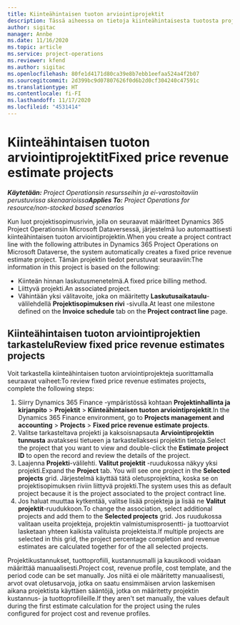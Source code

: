 ```yaml
---
title: Kiinteähintaisen tuoton arviointiprojektit
description: Tässä aiheessa on tietoja kiinteähintaisesta tuotosta projekteissa.
author: sigitac
manager: Annbe
ms.date: 11/16/2020
ms.topic: article
ms.service: project-operations
ms.reviewer: kfend
ms.author: sigitac
ms.openlocfilehash: 80fe1d4171d80ca39e8b7ebb1eefaa524a4f2b07
ms.sourcegitcommit: 2d399bc9d07807626f0d6b2d0cf304240c47591c
ms.translationtype: HT
ms.contentlocale: fi-FI
ms.lasthandoff: 11/17/2020
ms.locfileid: "4531414"
---
```

# <a name="fixed-price-revenue-estimate-projects"></a><span data-ttu-id="d5d6b-103">Kiinteähintaisen tuoton arviointiprojektit</span><span class="sxs-lookup"><span data-stu-id="d5d6b-103">Fixed price revenue estimate projects</span></span> 

<span data-ttu-id="d5d6b-104">_**Käytetään:** Project Operationsin resursseihin ja ei-varastoitaviin perustuvissa skenaarioissa_</span><span class="sxs-lookup"><span data-stu-id="d5d6b-104">_**Applies To:** Project Operations for resource/non-stocked based scenarios_</span></span>

<span data-ttu-id="d5d6b-105">Kun luot projektisopimusrivin, jolla on seuraavat määritteet Dynamics 365 Project Operationsin Microsoft Dataversessä, järjestelmä luo automaattisesti kiinteähintaisen tuoton arviointiprojektin.</span><span class="sxs-lookup"><span data-stu-id="d5d6b-105">When you create a project contract line with the following attributes in Dynamics 365 Project Operations on Microsoft Dataverse, the system automatically creates a fixed price revenue estimate project.</span></span> <span data-ttu-id="d5d6b-106">Tämän projektin tiedot perustuvat seuraaviin:</span><span class="sxs-lookup"><span data-stu-id="d5d6b-106">The information in this project is based on the following:</span></span>

  - <span data-ttu-id="d5d6b-107">Kiinteän hinnan laskutusmenetelmä.</span><span class="sxs-lookup"><span data-stu-id="d5d6b-107">A fixed price billing method.</span></span>
  - <span data-ttu-id="d5d6b-108">Liittyvä projekti.</span><span class="sxs-lookup"><span data-stu-id="d5d6b-108">An associated project.</span></span>
  - <span data-ttu-id="d5d6b-109">Vähintään yksi välitavoite, joka on määritetty **Laskutusaikataulu**-välilehdellä **Projektisopimuksen rivi** -sivulla.</span><span class="sxs-lookup"><span data-stu-id="d5d6b-109">At least one milestone defined on the **Invoice schedule** tab on the **Project contract line** page.</span></span>

## <a name="review-fixed-price-revenue-estimates-projects"></a><span data-ttu-id="d5d6b-110">Kiinteähintaisen tuoton arviointiprojektien tarkastelu</span><span class="sxs-lookup"><span data-stu-id="d5d6b-110">Review fixed price revenue estimates projects</span></span>
<span data-ttu-id="d5d6b-111">Voit tarkastella kiinteähintaisen tuoton arviointiprojekteja suorittamalla seuraavat vaiheet:</span><span class="sxs-lookup"><span data-stu-id="d5d6b-111">To review fixed price revenue estimates projects, complete the following steps:</span></span>

1. <span data-ttu-id="d5d6b-112">Siirry Dynamics 365 Finance -ympäristössä kohtaan **Projektinhallinta ja kirjanpito** > **Projektit** > **Kiinteähintaisen tuoton arviointiprojektit**.</span><span class="sxs-lookup"><span data-stu-id="d5d6b-112">In the Dynamics 365 Finance environment, go to **Projects management and accounting** > **Projects** > **Fixed price revenue estimate projects**.</span></span>
2. <span data-ttu-id="d5d6b-113">Valitse tarkasteltava projekti ja kaksoisnapsauta **Arviointiprojektin tunnusta** avataksesi tietueen ja tarkastellaksesi projektin tietoja.</span><span class="sxs-lookup"><span data-stu-id="d5d6b-113">Select the project that you want to view and double-click the **Estimate project ID** to open the record and review the details of the project.</span></span>
3. <span data-ttu-id="d5d6b-114">Laajenna **Projekti**-välilehti. **Valitut projektit** -ruudukossa näkyy yksi projekti.</span><span class="sxs-lookup"><span data-stu-id="d5d6b-114">Expand the **Project** tab. You will see one project in the **Selected projects** grid.</span></span> <span data-ttu-id="d5d6b-115">Järjestelmä käyttää tätä oletusprojektina, koska se on projektisopimuksen riviin liittyvä projekti.</span><span class="sxs-lookup"><span data-stu-id="d5d6b-115">The system uses this as default project because it is the project associated to the project contract line.</span></span> 
4. <span data-ttu-id="d5d6b-116">Jos haluat muuttaa kytkentää, valitse lisää projekteja ja lisää ne **Valitut projektit**-ruudukkoon.</span><span class="sxs-lookup"><span data-stu-id="d5d6b-116">To change the association, select additional projects and add them to the **Selected projects** grid.</span></span> <span data-ttu-id="d5d6b-117">Jos ruudukossa valitaan useita projekteja, projektin valmistumisprosentti- ja tuottoarviot lasketaan yhteen kaikista valituista projekteista.</span><span class="sxs-lookup"><span data-stu-id="d5d6b-117">If multiple projects are selected in this grid, the project percentage completion and revenue estimates are calculated together for of the all selected projects.</span></span>

  <span data-ttu-id="d5d6b-118">Projektikustannukset, tuottoprofiili, kustannusmalli ja kausikoodi voidaan määrittää manuaalisesti.</span><span class="sxs-lookup"><span data-stu-id="d5d6b-118">Project cost, revenue profile, cost template, and the period code can be set manually.</span></span> <span data-ttu-id="d5d6b-119">Jos niitä ei ole määritetty manuaalisesti, arvot ovat oletusarvoja, jotka on saatu ensimmäisen arvion laskemisen aikana projektista käyttäen sääntöjä, jotka on määritetty projektin kustannus- ja tuottoprofiileille.</span><span class="sxs-lookup"><span data-stu-id="d5d6b-119">If they aren't set manually, the values default during the first estimate calculation for the project using the rules configured for project cost and revenue profiles.</span></span>

